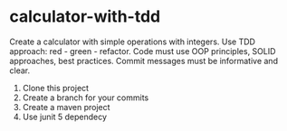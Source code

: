 # calculator-with-tdd

Create a calculator with simple operations with integers.
Use TDD approach: red - green - refactor.
Code must use OOP principles, SOLID approaches, best practices.
Commit messages must be informative and clear.

1) Clone this project
2) Create a branch for your commits
3) Create a maven project
4) Use junit 5 dependecy
